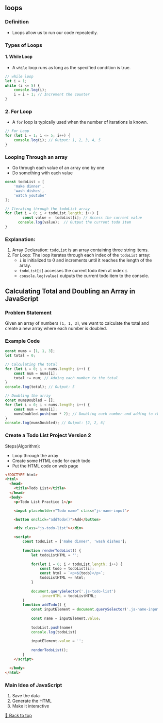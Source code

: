 ## loops

### Definition
- Loops allow us to run our code repeatedly.

### Types of Loops

#### 1. While Loop
- A `while` loop runs as long as the specified condition is true.

```javascript
// while loop
let i = 1;
while (i <= 5) {
    console.log(i);
    i = i + 1; // Increment the counter
}
```

### 2. For Loop
- A `for` loop is typically used when the number of iterations is known.

```javascript
// For Loop
for (let i = 1; i <= 5; i++) {
    console.log(i); // Output: 1, 2, 3, 4, 5
}
```
### Looping Through an array

- Go through each value of an array one by one
- Do something with each value

``` javascript
const todoList = [
    'make dinner',
    'wash dishes',
    'watch youtube'
];

// Iterating through the todoList array
for (let i = 0; i < todoList.length; i++) {
		const value =  todoList[i]; // Access the current value
	  console.log(value);  // Output the current todo item
}
```
### Explanation:
1. Array Declaration: `todoList` is an array containing three string items.
2. For Loop: The loop iterates through each index of the `todoList` array:
    - `i` is initialized to 0 and increments until it reaches the length of the array.
    - `todoList[i]` accesses the current todo item at index `i`.
    - `console.log(value)` outputs the current todo item to the console.


## Calculating Total and Doubling an Array in JavaScript

### Problem Statement
Given an array of numbers `[1, 1, 3]`, we want to calculate the total and create a new array where each number is doubled.

### Example Code

```javascript
const nums = [1, 1, 3];
let total = 0;

// Calculating the total
for (let i = 0; i < nums.length; i++) {
    const num = nums[i];
    total += num; // Adding each number to the total
}
console.log(total); // Output: 5

// Doubling the array
const numsDoubled = [];
for (let i = 0; i < nums.length; i++) {
    const num = nums[i];
    numsDoubled.push(num * 2); // Doubling each number and adding to the new array
}
console.log(numsDoubled); // Output: [2, 2, 6]
```

### Create a Todo List Project Version 2
Steps(Algorithm):
- Loop through the array
- Create some HTML code for each todo
- Put the HTML code on web page

```html
<!DOCTYPE html>
<html>
  <head>
    <title>Todo List</title>  
  </head>   
  <body>
    <p>Todo List Practice 1</p>

    <input placeholder="Todo name" class="js-name-input"> 

    <button onclick="addTodo()">Add</button>

    <div class="js-todo-list"></div>

    <script>
		const todoList = ['make dinner', 'wash dishes'];
		
		function renderTodoList() {
		    let todoListHTML = '';
		
		    for(let i = 0; i < todoList.length; i++) {
		        const todo = todoList[i];
		        const html = `<p>${todo}</p>`;
		        todoListHTML += html;
		    }
		
		    document.querySelector('.js-todo-list')
		        .innerHTML = todoListHTML;  
		}
		function addTodo() {
		    const inputElement = document.querySelector('.js-name-input')
		
		    const name = inputElement.value;
		    
		    todoList.push(name)
		    console.log(todoList)
		
		    inputElement.value = '';
		
		    renderTodoList();
		}
    </script>

  </body>
</html> 
```


### Main Idea of JavaScript
1. Save the data
2. Generate the HTML
3. Make it interactive


[🔼 Back to top](#loops)
